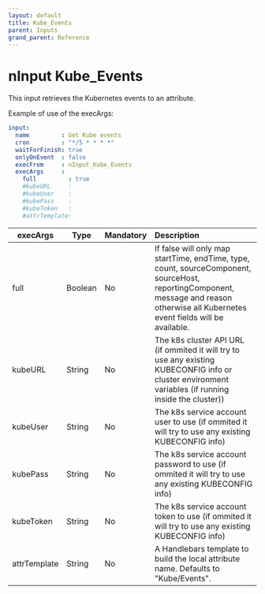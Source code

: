 ```yaml
---
layout: default
title: Kube_Events
parent: Inputs
grand_parent: Reference
---
```

# nInput Kube_Events

This input retrieves the Kubernetes events to an attribute.

Example of use of the execArgs:

```yaml
input: 	
  name         : Get Kube events
  cron         : "*/5 * * * *"
  waitForFinish: true
  onlyOnEvent  : false
  execFrom     : nInput_Kube_Events
  execArgs     :
    full         : true
    #kubeURL     : 
    #kubeUser    :
    #kubePass    :
    #kubeToken   :
    #attrTemplate:
````

| execArgs | Type | Mandatory | Description | 
| -------- | ---- | --------- |:----------- |
| full | Boolean | No | If false will only map startTime, endTime, type, count, sourceComponent, sourceHost, reportingComponent, message and reason otherwise all Kubernetes event fields will be available. |
| kubeURL | String | No | The k8s cluster API URL (if ommited it will try to use any existing KUBECONFIG info or cluster environment variables (if running inside the cluster)) |
| kubeUser | String | No | The k8s service account user to use (if ommited it will try to use any existing KUBECONFIG info) |
| kubePass | String | No | The k8s service account password to use (if ommited it will try to use any existing KUBECONFIG info) |
| kubeToken | String | No | The k8s service account token to use (if ommited it will try to use any existing KUBECONFIG info) |
| attrTemplate | String | No | A Handlebars template to build the local attribute name. Defaults to "Kube/Events". |